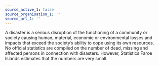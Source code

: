 ```yaml
---
source_active_1: false
source_organisation_1: ''
source_url_1: ''
---
```

A disaster is a serious disruption of the functioning of a community or society causing human, material, economic or environmental losses and impacts that exceed the society’s ability to cope using its own resources.
No official statistics are compiled on the number of dead, missing and affected persons in connection with disasters. However, Statistics Faroe Islands estimates that the numbers are very small.
